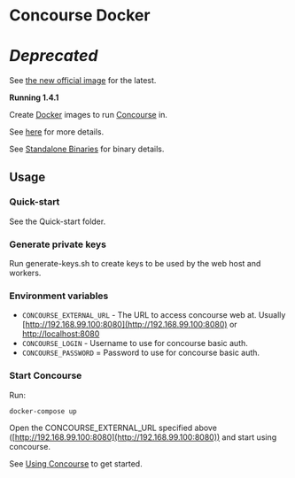 # Concourse Docker

# *Deprecated*
See [the new official image](https://github.com/concourse/concourse-docker) for the latest.

**Running 1.4.1**

Create [Docker](https://www.docker.com/) images to run [Concourse](http://concourse.ci) in.

See [here](https://github.com/concourse/bin) for more details.

See [Standalone Binaries](http://concourse.ci/binaries.html) for binary details.

## Usage

### Quick-start

See the Quick-start folder.

### Generate private keys

Run generate-keys.sh to create keys to be used by the web host and workers.

### Environment variables

* `CONCOURSE_EXTERNAL_URL` - The URL to access concourse web at. Usually [http://192.168.99.100:8080](http://192.168.99.100:8080) or [http://localhost:8080](http://localhost:8080)
* `CONCOURSE_LOGIN` - Username to use for concourse basic auth.
* `CONCOURSE_PASSWORD` = Password to use for concourse basic auth.

### Start Concourse

Run:
```
docker-compose up
```

Open the CONCOURSE_EXTERNAL_URL specified above ([http://192.168.99.100:8080](http://192.168.99.100:8080)) and start using concourse.

See [Using Concourse](https://concourse.ci/using-concourse.html) to get started.
